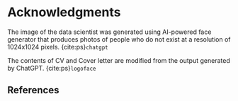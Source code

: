 # Acknowledgments

The image of the data scientist was generated using AI-powered face generator that produces photos of people who do not exist at a resolution of 1024x1024 pixels. {cite:ps}`chatgpt`

The contents of CV and Cover letter are modified from the output generated by ChatGPT. {cite:ps}`logoface`

## References

```{bibliography}
```



